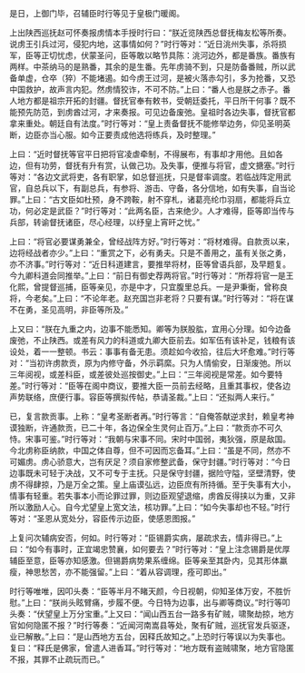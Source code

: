 是日，上御门毕，召辅臣时行等见于皇极门暖阁。

上出陕西巡抚赵可怀奏报虏情本手授时行曰：“朕近览陕西总督抚梅友松等所奏。说虏王引兵过河，侵犯内地，这事情如何？”时行等对：“近日洮州失事，杀将损军，臣等正切忧虑，伏蒙圣问，臣等敢以略节具陈：洮河边外，都是番族。番族有两样。中茶纳马的是熟番，其余的是生番。先年虏骑不到，只是防备番贼，所以武备单虚，仓卒（猝）不能堵遏。如今虏王过河，是被火落赤勾引，多为抢番，又恐中国救护，故声言内犯。然虏情狡诈，不可不防。”上曰：“番人也是朕之赤子。番人地方都是祖宗开拓的封疆。督抚官奉有敕书，受朝廷委托，平日所干何事？既不能预先防范，到虏酋过河，才来奏报。可见边备废弛。皇祖时各边失事，督抚官都拿来重处。朝廷自有法度。”时行等对：“皇上责备督抚不能修举边务，仰见圣明英断，边臣亦当心服。如今正要责成他选将练兵，及时整理。”

上曰：“近时督抚等官平日把将官凌虐牵制，不得展布，有事却才用他。且如各边，但有功劳，督抚有升有赏，认做己功。及失事，便推与将官，虚文搪塞。”时行等对：“各边文武将吏，各有职掌，如总督巡抚，只是督率调度。若临战阵定用武官，自总兵以下，有副总兵，有参将、游击、守备，各分信地，如有失事，自当论罪。”上曰：“古文臣如杜预，身不跨鞍，射不穿札，诸葛亮纶巾羽扇，都能将兵立功，何必定是武臣？”时行等对：“此两名臣，古来绝少。人才难得，臣等即当传与兵部，转谕督抚诸臣，尽心经理，以纾皇上宵旰之忧。”

上曰：“将官必要谋勇兼全，曾经战阵方好。”时行等对：“将材难得。自款贡以来，边将经战者亦少。”上曰：“重赏之下，必有勇夫。只是不善用之，虽有关张之勇，亦不济事。”时行等对：“近日科道建言，要推举将材，臣等曾语兵部，及早题复。今九卿科道会同推举。”上曰：“前日有御史荐两将官。”时行等对：“所荐将官一是王化熙，曾提督巡捕，臣等亲见，亦是中才，只宜腹里总兵。一是尹秉衡，曾称良将，今老矣。”上曰：“不论年老。赵充国岂非老将？只要有谋。”时行等对：“将在谋不在勇，圣见高明，非臣等所及。”

上又曰：“朕在九重之内，边事不能悉知。卿等为朕股肱，宜用心分理。如今边备废弛，不止陕西。或差有风力的科道或九卿大臣前去。如军伍有该补足，钱粮有该设处，着一一整顿。书云：事事有备无患。须趁如今收拾，往后大坏愈难。”时行等对：“当初许虏款贡，原为内修守备，外示羁縻。只为人情偷安，日渐废弛。所以三年阅视，或差科臣，或差彼处巡按御史。”上曰：“三年阅视是常差。如今要特差。”时行等对：“臣等在阁中商议，要推大臣一员前去经略，且重其事权，使各边声势联络，庶便行事。容臣等撰拟传帖，恭请圣裁。”上曰：“还拟两人来行。”

已，复言款贡事。上称：“皇考圣断者再。”时行等言：“自俺答献逆求封，赖皇考神谟独断，许通款贡，已二十年，各边保全生灵何止百万。”上曰：“款贡亦不可久恃。宋事可鉴。”时行等对：“我朝与宋事不同。宋时中国弱，夷狄强，原是敌国。今北虏称臣纳款，中国之体自尊，但不可因而忘备耳。”上曰：“虽是不同，然亦不可媚虏。虏心骄意大，岂有厌足？须自家修整武备，保守封疆。”时行等对：“今日边事既未可轻于决战，又不可专于主抚。只是保守封疆，据险守隘，坚壁清野，使虏不得肆掠，乃是万全之策。皇上庙谟弘远，边臣庶有所持循。至于失事有大小，情事有轻重。若失事本小而论罪过罪，则边臣观望退缩，虏酋反得挟以为重，又非所以激励人心。自今尤望皇上宽文法，核功罪。”上曰：“如今失事却也不轻。”时行等对：“圣恩从宽处分，容臣传示边臣，使感恩图报。”

上复问次辅病安否，何如。时行等对：“臣锡爵实病，屡疏求去，情非得已。”上曰：“如今有事时，正宜竭忠赞襄，如何要去？”时行等对：“皇上注念锡爵是优厚辅臣至意，臣等亦知感激。但锡爵病势果系缠绵。臣等亲至其卧内，见其形体羸瘦，神思愁苦，亦不能强留。”上曰：“着从容调理，痊可即出。”

时行等唯唯，因叩头奏：“臣等半月不睹天颜，今日视朝，仰知圣体万安，不胜忻慰。”上曰：“朕尚头眩臂痛，步履不便。今日特为边事，出与卿等商议。”时行等叩头奏：“伏望皇上万分宝重。”上又曰：“闻山西五台一路多有矿贼，啸聚劫掠，地方官如何隐匿不报？”时行等奏：“近闻河南嵩县等处，聚有矿贼，巡抚官发兵驱逐，业已解散。”上曰：“是山西地方五台，因释氏故知之。”上恐时行等误以为失事也。复曰：“释氏是佛家，曾遣人进香耳。”时行等对：“地方既有盗贼啸聚，地方官隐匿不报，其罪不止疏玩而已。”